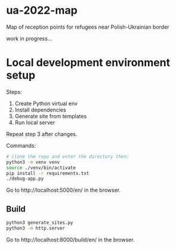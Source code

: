 # ua-2022-map
Map of reception points for refugees near Polish-Ukrainian border

work in progress...


# Local development environment setup
Steps:
1. Create Python virtual env
2. Install dependencies
3. Generate site from templates
4. Run local server

Repeat step 3 after changes.

Commands:
```bash
# clone the repo and enter the directory then:
python3 -m venv venv
source ./venv/bin/activate
pip install -r requirements.txt
./debug-app.py
```

Go to http://localhost:5000/en/ in the browser.

## Build

```bash
python3 generate_sites.py
python3 -m http.server
```

Go to http://localhost:8000/build/en/ in the browser.
